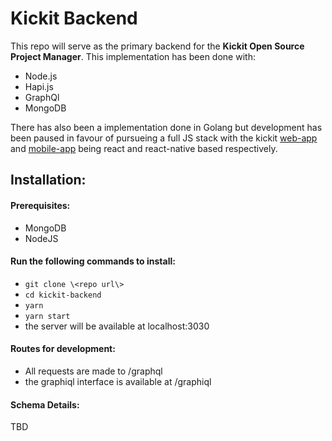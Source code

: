 # Kickit Backend
This repo will serve as the primary backend for the <b>Kickit Open Source Project Manager</b>. This implementation has been done with:

- Node.js
- Hapi.js
- GraphQl
- MongoDB


There has also been a implementation done in Golang but development has been paused in favour of pursueing a full JS stack with the kickit [web-app](http://www.github.com/nicklewanowicz/kickit-frontend) and [mobile-app]() being react and react-native based respectively. 

## Installation:

#### Prerequisites:
- MongoDB
- NodeJS

#### Run the following commands to install:

- `git clone \<repo url\>`
- `cd kickit-backend`
- `yarn`
- `yarn start`
- the server will be available at localhost:3030

#### Routes for development:

- All requests are made to /graphql
- the graphiql interface is available at /graphiql

#### Schema Details:

TBD
